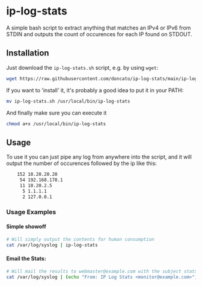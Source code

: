 # ip-log-stats
A simple bash script to extract anything that matches an IPv4 or IPv6 from STDIN and outputs the count of occurences for each IP found on STDOUT.

## Installation
Just download the `ip-log-stats.sh` script, e.g. by using `wget`:

```sh
wget https://raw.githubusercontent.com/doncato/ip-log-stats/main/ip-log-stats.sh
```

If you want to 'install' it, it's probably a good idea to put it in your PATH:

```sh
mv ip-log-stats.sh /usr/local/bin/ip-log-stats
```

And finally make sure you can execute it 
```sh
chmod a+x /usr/local/bin/ip-log-stats
```

## Usage
To use it you can just pipe any log from anywhere into the script, and it will output
the number of occurences followed by the ip like this:

```txt
    152 10.20.20.20
     54 192.168.178.1
     11 10.20.2.5
      5 1.1.1.1
      2 127.0.0.1
```

### Usage Examples
#### Simple showoff
```sh
# Will simply output the contents for human consumption
cat /var/log/syslog | ip-log-stats
```

#### Email the Stats:
```sh
# Will mail the results to webmaster@example.com with the subject stats
cat /var/log/syslog | (echo "From: IP Log Stats <monitor@example.com>"; echo "To: postmaster@example.com"; echo "Subject: IP Log Stats"; echo ""; ip-log-stats) | sendmail -F "IP Log Stats <monitor@example.com>" postmaster@example.com
```
